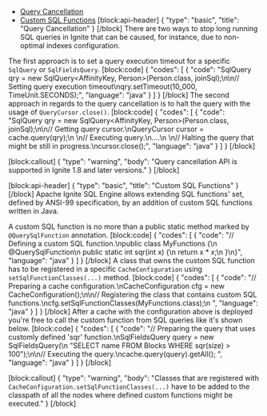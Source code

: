* [Query Cancellation](#query-cancellation)
* [Custom SQL Functions](#custom-sql-functions)
[block:api-header]
{
  "type": "basic",
  "title": "Query Cancellation"
}
[/block]
There are two ways to stop long running SQL queries in Ignite that can be caused, for instance, due to non-optimal indexes configuration.

The first approach is to set a query execution timeout for a specific `SqlQuery` or `SqlFieldsQuery`.
[block:code]
{
  "codes": [
    {
      "code": "SqlQuery qry = new SqlQuery<AffinityKey<Long>, Person>(Person.class, joinSql);\n\n// Setting query execution timeout\nqry.setTimeout(10_000, TimeUnit.SECONDS);",
      "language": "java"
    }
  ]
}
[/block]
The second approach in regards to the query cancellation is to halt the query with the usage of `QueryCursor.close()`.
[block:code]
{
  "codes": [
    {
      "code": "SqlQuery qry = new SqlQuery<AffinityKey<Long>, Person>(Person.class, joinSql);\n\n// Getting query cursor.\nQueryCursor<List> cursor = cache.query(qry);\n        \n// Executing query.\n....\n        \n// Halting the query that might be still in progress.\ncursor.close();",
      "language": "java"
    }
  ]
}
[/block]

[block:callout]
{
  "type": "warning",
  "body": "Query cancellation API is supported in Ignite 1.8 and later versions."
}
[/block]

[block:api-header]
{
  "type": "basic",
  "title": "Custom SQL Functions"
}
[/block]
Apache Ignite SQL Engine allows extending SQL functions' set, defined by ANSI-99 specification, by an addition of custom SQL functions written in Java.

A custom SQL function is no more than a public static method marked by `@QuerySqlFunction` annotation.
[block:code]
{
  "codes": [
    {
      "code": "// Defining a custom SQL function.\npublic class MyFunctions {\n    @QuerySqlFunction\n    public static int sqr(int x) {\n        return x * x;\n    }\n}",
      "language": "java"
    }
  ]
}
[/block]
A class that owns the custom SQL function has to be registered in a specific `CacheConfiguration` using  `setSqlFunctionClasses(...)` method.
[block:code]
{
  "codes": [
    {
      "code": "// Preparing a cache configuration.\nCacheConfiguration cfg = new CacheConfiguration();\n\n// Registering the class that contains custom SQL functions.\ncfg.setSqlFunctionClasses(MyFunctions.class);\n            ",
      "language": "java"
    }
  ]
}
[/block]
 After a cache with the configuration above is deployed you're free to call the custom function from SQL queries like it's shown below.
[block:code]
{
  "codes": [
    {
      "code": "// Preparing the query that uses customly defined 'sqr' function.\nSqlFieldsQuery query = new SqlFieldsQuery(\n  \"SELECT name FROM Blocks WHERE sqr(size) > 100\");\n\n// Executing the query.\ncache.query(query).getAll();        ",
      "language": "java"
    }
  ]
}
[/block]

[block:callout]
{
  "type": "warning",
  "body": "Classes that are registered with `CacheConfiguration.setSqlFunctionClasses(...)` have to be added to the classpath of all the nodes where defined custom functions might be executed."
}
[/block]